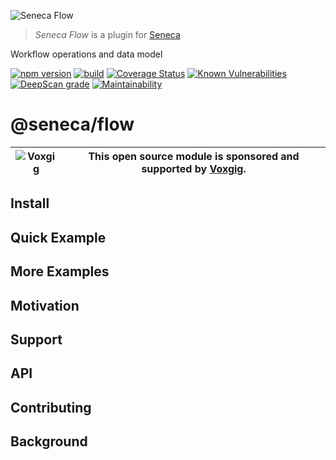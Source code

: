 ![Seneca Flow](http://senecajs.org/files/assets/seneca-logo.png)

> _Seneca Flow_ is a plugin for [Seneca](http://senecajs.org)

Workflow operations and data model

[![npm version](https://img.shields.io/npm/v/@seneca/flow.svg)](https://npmjs.com/package/@seneca/flow)
[![build](https://github.com/senecajs/seneca-flow/actions/workflows/build.yml/badge.svg)](https://github.com/senecajs/seneca-flow/actions/workflows/build.yml)
[![Coverage Status](https://coveralls.io/repos/github/senecajs/seneca-flow/badge.svg?branch=main)](https://coveralls.io/github/senecajs/seneca-flow?branch=main)
[![Known Vulnerabilities](https://snyk.io/test/github/senecajs/seneca-flow/badge.svg)](https://snyk.io/test/github/senecajs/seneca-flow)
[![DeepScan grade](https://deepscan.io/api/teams/5016/projects/21060/branches/593851/badge/grade.svg)](https://deepscan.io/dashboard#view=project&tid=5016&pid=21060&bid=593851)
[![Maintainability](https://api.codeclimate.com/v1/badges/9d54b38a991fe7b92a43/maintainability)](https://codeclimate.com/github/senecajs/seneca-flow/maintainability)

# @seneca/flow

| ![Voxgig](https://www.voxgig.com/res/img/vgt01r.png) | This open source module is sponsored and supported by [Voxgig](https://www.voxgig.com). |
| ---------------------------------------------------- | --------------------------------------------------------------------------------------- |

## Install

## Quick Example

## More Examples

## Motivation

## Support

## API

## Contributing

## Background
